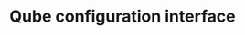 ---
lang: en
layout: doc
permalink: /doc/vm-interface/
redirect_from:
- /en/doc/vm-interface/
- /doc/VMInterface/
- /doc/SystemDoc/VMInterface/
- /wiki/SystemDoc/VMInterface/
redirect_to: https://qubes-doc-rst.readthedocs.io/en/latest/developer/debugging/vm-interface.html
ref: 47
title: Qube configuration interface
---